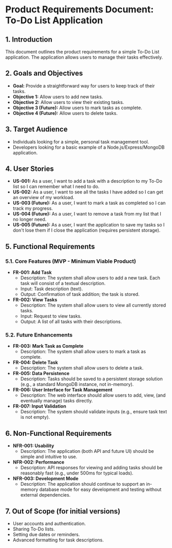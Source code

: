 # Product Requirements Document: To-Do List Application

## 1. Introduction

This document outlines the product requirements for a simple To-Do List application. The application allows users to manage their tasks effectively.

## 2. Goals and Objectives

-   **Goal:** Provide a straightforward way for users to keep track of their tasks.
-   **Objective 1:** Allow users to add new tasks.
-   **Objective 2:** Allow users to view their existing tasks.
-   **Objective 3 (Future):** Allow users to mark tasks as complete.
-   **Objective 4 (Future):** Allow users to delete tasks.

## 3. Target Audience

-   Individuals looking for a simple, personal task management tool.
-   Developers looking for a basic example of a Node.js/Express/MongoDB application.

## 4. User Stories

-   **US-001:** As a user, I want to add a task with a description to my To-Do list so I can remember what I need to do.
-   **US-002:** As a user, I want to see all the tasks I have added so I can get an overview of my workload.
-   **US-003 (Future):** As a user, I want to mark a task as completed so I can track my progress.
-   **US-004 (Future):** As a user, I want to remove a task from my list that I no longer need.
-   **US-005 (Future):** As a user, I want the application to save my tasks so I don't lose them if I close the application (requires persistent storage).

## 5. Functional Requirements

### 5.1. Core Features (MVP - Minimum Viable Product)

-   **FR-001: Add Task**
    -   Description: The system shall allow users to add a new task. Each task will consist of a textual description.
    -   Input: Task description (text).
    -   Output: Confirmation of task addition; the task is stored.
-   **FR-002: View Tasks**
    -   Description: The system shall allow users to view all currently stored tasks.
    -   Input: Request to view tasks.
    -   Output: A list of all tasks with their descriptions.

### 5.2. Future Enhancements

-   **FR-003: Mark Task as Complete**
    -   Description: The system shall allow users to mark a task as complete.
-   **FR-004: Delete Task**
    -   Description: The system shall allow users to delete a task.
-   **FR-005: Data Persistence**
    -   Description: Tasks should be saved to a persistent storage solution (e.g., a standard MongoDB instance, not in-memory).
-   **FR-006: User Interface for Task Management**
    -   Description: The web interface should allow users to add, view, (and eventually manage) tasks directly.
-   **FR-007: Input Validation**
    -   Description: The system should validate inputs (e.g., ensure task text is not empty).

## 6. Non-Functional Requirements

-   **NFR-001: Usability**
    -   Description: The application (both API and future UI) should be simple and intuitive to use.
-   **NFR-002: Performance**
    -   Description: API responses for viewing and adding tasks should be reasonably fast (e.g., under 500ms for typical loads).
-   **NFR-003: Development Mode**
    -   Description: The application should continue to support an in-memory database mode for easy development and testing without external dependencies.

## 7. Out of Scope (for initial versions)

-   User accounts and authentication.
-   Sharing To-Do lists.
-   Setting due dates or reminders.
-   Advanced formatting for task descriptions.
